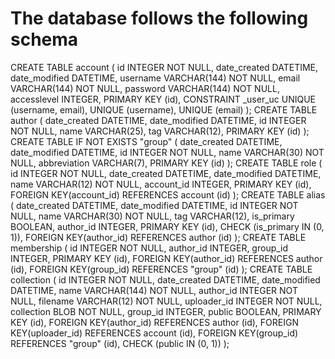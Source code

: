 The database follows the following schema
=========================================

CREATE TABLE account (
	id INTEGER NOT NULL, 
	date_created DATETIME, 
	date_modified DATETIME, 
	username VARCHAR(144) NOT NULL, 
	email VARCHAR(144) NOT NULL, 
	password VARCHAR(144) NOT NULL, 
	accesslevel INTEGER, 
	PRIMARY KEY (id), 
	CONSTRAINT _user_uc UNIQUE (username, email), 
	UNIQUE (username), 
	UNIQUE (email)
);
CREATE TABLE author (
	date_created DATETIME, 
	date_modified DATETIME, 
	id INTEGER NOT NULL, 
	name VARCHAR(25), 
	tag VARCHAR(12), 
	PRIMARY KEY (id)
);
CREATE TABLE IF NOT EXISTS "group" (
	date_created DATETIME, 
	date_modified DATETIME, 
	id INTEGER NOT NULL, 
	name VARCHAR(30) NOT NULL, 
	abbreviation VARCHAR(7), 
	PRIMARY KEY (id)
);
CREATE TABLE role (
	id INTEGER NOT NULL, 
	date_created DATETIME, 
	date_modified DATETIME, 
	name VARCHAR(12) NOT NULL, 
	account_id INTEGER, 
	PRIMARY KEY (id), 
	FOREIGN KEY(account_id) REFERENCES account (id)
);
CREATE TABLE alias (
	date_created DATETIME, 
	date_modified DATETIME, 
	id INTEGER NOT NULL, 
	name VARCHAR(30) NOT NULL, 
	tag VARCHAR(12), 
	is_primary BOOLEAN, 
	author_id INTEGER, 
	PRIMARY KEY (id), 
	CHECK (is_primary IN (0, 1)), 
	FOREIGN KEY(author_id) REFERENCES author (id)
);
CREATE TABLE membership (
	id INTEGER NOT NULL, 
	author_id INTEGER, 
	group_id INTEGER, 
	PRIMARY KEY (id), 
	FOREIGN KEY(author_id) REFERENCES author (id), 
	FOREIGN KEY(group_id) REFERENCES "group" (id)
);
CREATE TABLE collection (
	id INTEGER NOT NULL, 
	date_created DATETIME, 
	date_modified DATETIME, 
	name VARCHAR(144) NOT NULL, 
	author_id INTEGER NOT NULL, 
	filename VARCHAR(12) NOT NULL, 
	uploader_id INTEGER NOT NULL, 
	collection BLOB NOT NULL, 
	group_id INTEGER, 
	public BOOLEAN, 
	PRIMARY KEY (id), 
	FOREIGN KEY(author_id) REFERENCES author (id), 
	FOREIGN KEY(uploader_id) REFERENCES account (id), 
	FOREIGN KEY(group_id) REFERENCES "group" (id), 
	CHECK (public IN (0, 1))
);
